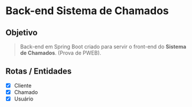 # Back-end Sistema de Chamados

## Objetivo

> Back-end em Spring Boot criado para servir o front-end do **Sistema de Chamados**. (Prova de PWEB).


## Rotas / Entidades

- [x] Cliente
- [x] Chamado
- [x] Usuário
